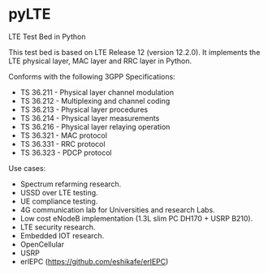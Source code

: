 # pyLTE
LTE Test Bed in Python

This test bed is based on LTE Release 12 (version 12.2.0).
It implements the LTE physical layer, MAC layer and RRC layer in Python.

Conforms with the following 3GPP Specifications:
- TS 36.211 - Physical layer channel modulation
- TS 36.212 - Multiplexing and channel coding
- TS 36.213 - Physical layer procedures
- TS 36.214 - Physical layer measurements
- TS 36.216 - Physical layer relaying operation
- TS 36.321 - MAC protocol
- TS 36.331 - RRC protocol
- TS 36.323 - PDCP protocol

Use cases:
- Spectrum refarming research.
- USSD over LTE testing.
- UE compliance testing. 
- 4G communication lab for Universities and research Labs. 
- Low cost eNodeB implementation (1.3L slim PC DH170 + USRP B210).
- LTE security research. 
- Embedded IOT research.
- OpenCellular
- USRP
- erlEPC (https://github.com/eshikafe/erlEPC)
